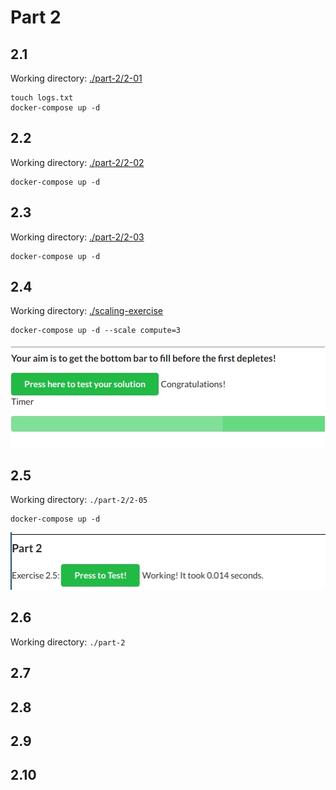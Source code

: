 # Part 2

## 2.1
Working directory: [./part-2/2-01](./2-01)

```
touch logs.txt
docker-compose up -d
```

## 2.2
Working directory: [./part-2/2-02](./2-02)
```
docker-compose up -d
```

## 2.3
Working directory: [./part-2/2-03](./2-03)

```
docker-compose up -d
```

## 2.4
Working directory: [./scaling-exercise](../../scaling-exercise)

```
docker-compose up -d --scale compute=3
```

![204-result](./images/204-result.jpg)

## 2.5
Working directory: `./part-2/2-05`
```
docker-compose up -d
```

![205-result](./images/205-result.jpg)

## 2.6
Working directory: `./part-2`

## 2.7

## 2.8

## 2.9

## 2.10
